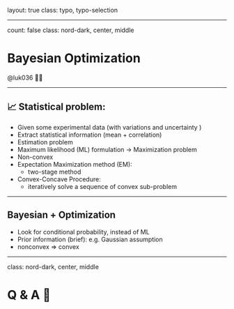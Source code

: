 layout: true
class: typo, typo-selection

---

count: false
class: nord-dark, center, middle

# Bayesian Optimization

@luk036 👨‍💻

---

## 📈 Statistical problem:

- Given some experimental data (with variations and uncertainty )
- Extract statistical information (mean + correlation)
- Estimation problem
- Maximum likelihood (ML) formulation -> Maximization problem
- Non-convex
- Expectation Maximization method (EM):
  - two-stage method
- Convex-Concave Procedure:
  - iteratively solve a sequence of convex sub-problem

---

## Bayesian + Optimization

- Look for conditional probability, instead of ML
- Prior information (brief): e.g. Gaussian assumption
- nonconvex => convex

---

class: nord-dark, center, middle

# Q & A 🎤
